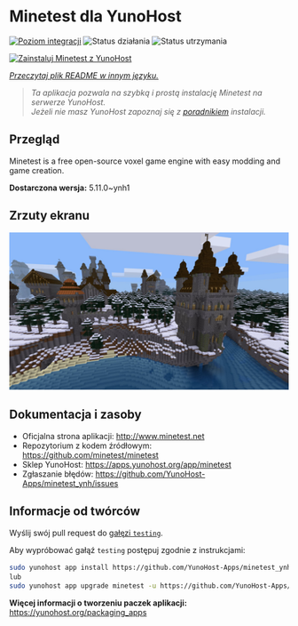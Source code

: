 <!--
To README zostało automatycznie wygenerowane przez <https://github.com/YunoHost/apps/tree/master/tools/readme_generator>
Nie powinno być ono edytowane ręcznie.
-->

# Minetest dla YunoHost

[![Poziom integracji](https://apps.yunohost.org/badge/integration/minetest)](https://ci-apps.yunohost.org/ci/apps/minetest/)
![Status działania](https://apps.yunohost.org/badge/state/minetest)
![Status utrzymania](https://apps.yunohost.org/badge/maintained/minetest)

[![Zainstaluj Minetest z YunoHost](https://install-app.yunohost.org/install-with-yunohost.svg)](https://install-app.yunohost.org/?app=minetest)

*[Przeczytaj plik README w innym języku.](./ALL_README.md)*

> *Ta aplikacja pozwala na szybką i prostą instalację Minetest na serwerze YunoHost.*  
> *Jeżeli nie masz YunoHost zapoznaj się z [poradnikiem](https://yunohost.org/install) instalacji.*

## Przegląd

Minetest is a free open-source voxel game engine with easy modding and game creation.


**Dostarczona wersja:** 5.11.0~ynh1

## Zrzuty ekranu

![Zrzut ekranu z Minetest](./doc/screenshots/screenshot.jpg)

## Dokumentacja i zasoby

- Oficjalna strona aplikacji: <http://www.minetest.net>
- Repozytorium z kodem źródłowym: <https://github.com/minetest/minetest>
- Sklep YunoHost: <https://apps.yunohost.org/app/minetest>
- Zgłaszanie błędów: <https://github.com/YunoHost-Apps/minetest_ynh/issues>

## Informacje od twórców

Wyślij swój pull request do [gałęzi `testing`](https://github.com/YunoHost-Apps/minetest_ynh/tree/testing).

Aby wypróbować gałąź `testing` postępuj zgodnie z instrukcjami:

```bash
sudo yunohost app install https://github.com/YunoHost-Apps/minetest_ynh/tree/testing --debug
lub
sudo yunohost app upgrade minetest -u https://github.com/YunoHost-Apps/minetest_ynh/tree/testing --debug
```

**Więcej informacji o tworzeniu paczek aplikacji:** <https://yunohost.org/packaging_apps>
